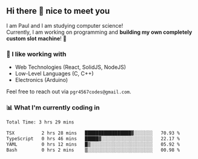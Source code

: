 ## Hi there 👋 nice to meet you

I am Paul and I am studying computer science!  
Currently, I am working on programming and **building my own completely custom slot machine**! 🎰

### 🔭 I like working with
- Web Technologies (React, SolidJS, NodeJS)
- Low-Level Languages (C, C++)
- Electronics (Arduino)

Feel free to reach out via `pgr4567codes@gmail.com`.

### 📊 What I'm currently coding in
<!--START_SECTION:waka-->

```txt
Total Time: 3 hrs 29 mins

TSX          2 hrs 28 mins   █████████████████▓░░░░░░░   70.93 %
TypeScript   0 hrs 46 mins   █████▓░░░░░░░░░░░░░░░░░░░   22.17 %
YAML         0 hrs 12 mins   █▒░░░░░░░░░░░░░░░░░░░░░░░   05.92 %
Bash         0 hrs 2 mins    ▒░░░░░░░░░░░░░░░░░░░░░░░░   00.98 %
```

<!--END_SECTION:waka-->
